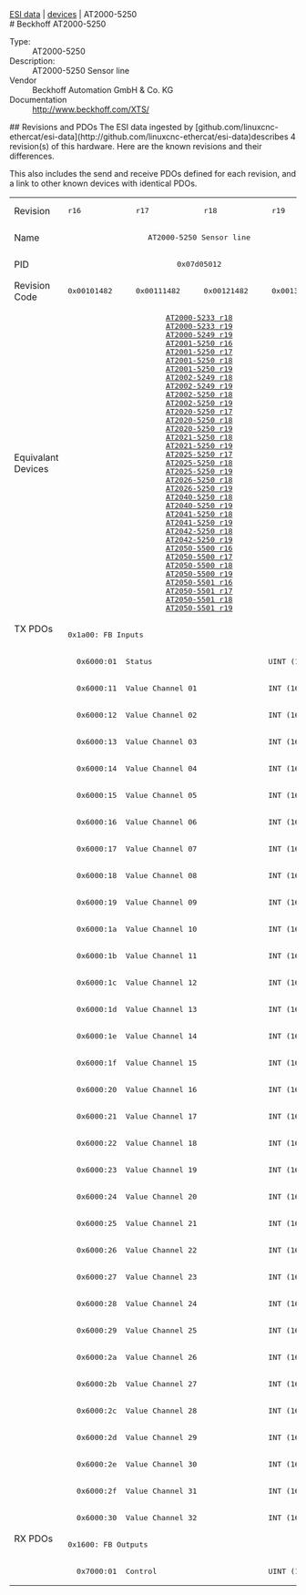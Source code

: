 <div class="nav"><a href="/esi-data">ESI data</a> | <a href="/esi-data/devices">devices</a> | AT2000-5250</div>
#  Beckhoff AT2000-5250

<dl>
  <dt>Type:</dt><dd>AT2000-5250</dd>
  <dt>Description:</dt><dd>AT2000-5250 Sensor line</dd>
  <dt>Vendor</dt><dd>Beckhoff Automation GmbH & Co. KG</dd>
  <dt>Documentation</dt><dd><a href="http://www.beckhoff.com/XTS/">http://www.beckhoff.com/XTS/</a></dd>
</dl>
## Revisions and PDOs
The ESI data ingested by [github.com/linuxcnc-ethercat/esi-data](http://github.com/linuxcnc-ethercat/esi-data)describes 4 revision(s) of this hardware.  Here are the known revisions and their differences.

This also includes the send and receive PDOs defined for each revision, and a link to other known devices with identical PDOs.

<table>
<tr >
<td class="first">Revision</td>
<td ><pre>r16</pre></td>
<td ><pre>r17</pre></td>
<td ><pre>r18</pre></td>
<td ><pre>r19</pre></td>
</tr>
<tr >
<td class="first">Name</td>
<td  colspan=4 align="center"><pre>AT2000-5250 Sensor line</pre></td>
</tr>
<tr >
<td class="first">PID</td>
<td  colspan=4 align="center"><pre>0x07d05012</pre></td>
</tr>
<tr >
<td class="first">Revision Code</td>
<td ><pre>0x00101482</pre></td>
<td ><pre>0x00111482</pre></td>
<td ><pre>0x00121482</pre></td>
<td ><pre>0x00131482</pre></td>
</tr>
<tr >
<td class="first">Equivalant Devices</td>
<td  colspan=4 align="center"><pre><a href="AT2000-5233">AT2000-5233 r18</a><br/><a href="AT2000-5233">AT2000-5233 r19</a><br/><a href="AT2000-5249">AT2000-5249 r19</a><br/><a href="AT2001-5250">AT2001-5250 r16</a><br/><a href="AT2001-5250">AT2001-5250 r17</a><br/><a href="AT2001-5250">AT2001-5250 r18</a><br/><a href="AT2001-5250">AT2001-5250 r19</a><br/><a href="AT2002-5249">AT2002-5249 r18</a><br/><a href="AT2002-5249">AT2002-5249 r19</a><br/><a href="AT2002-5250">AT2002-5250 r18</a><br/><a href="AT2002-5250">AT2002-5250 r19</a><br/><a href="AT2020-5250">AT2020-5250 r17</a><br/><a href="AT2020-5250">AT2020-5250 r18</a><br/><a href="AT2020-5250">AT2020-5250 r19</a><br/><a href="AT2021-5250">AT2021-5250 r18</a><br/><a href="AT2021-5250">AT2021-5250 r19</a><br/><a href="AT2025-5250">AT2025-5250 r17</a><br/><a href="AT2025-5250">AT2025-5250 r18</a><br/><a href="AT2025-5250">AT2025-5250 r19</a><br/><a href="AT2026-5250">AT2026-5250 r18</a><br/><a href="AT2026-5250">AT2026-5250 r19</a><br/><a href="AT2040-5250">AT2040-5250 r18</a><br/><a href="AT2040-5250">AT2040-5250 r19</a><br/><a href="AT2041-5250">AT2041-5250 r18</a><br/><a href="AT2041-5250">AT2041-5250 r19</a><br/><a href="AT2042-5250">AT2042-5250 r18</a><br/><a href="AT2042-5250">AT2042-5250 r19</a><br/><a href="AT2050-5500">AT2050-5500 r16</a><br/><a href="AT2050-5500">AT2050-5500 r17</a><br/><a href="AT2050-5500">AT2050-5500 r18</a><br/><a href="AT2050-5500">AT2050-5500 r19</a><br/><a href="AT2050-5501">AT2050-5501 r16</a><br/><a href="AT2050-5501">AT2050-5501 r17</a><br/><a href="AT2050-5501">AT2050-5501 r18</a><br/><a href="AT2050-5501">AT2050-5501 r19</a></pre></td>
</tr>
<tr class="txpdo pdosection">
<td class="first" rowspan=34 valign=top>TX PDOs</td>
<td colspan=4 align="left"><pre>0x1a00: FB Inputs</pre></td>
<td></td>
</tr>
<tr class="txpdo">
<td  colspan=4 align="left"><pre>  0x6000:01  Status                          UINT (16 bits)</pre></td>
</tr>
<tr class="txpdo">
<td  colspan=4 align="left"><pre>  0x6000:11  Value Channel 01                INT (16 bits)</pre></td>
</tr>
<tr class="txpdo">
<td  colspan=4 align="left"><pre>  0x6000:12  Value Channel 02                INT (16 bits)</pre></td>
</tr>
<tr class="txpdo">
<td  colspan=4 align="left"><pre>  0x6000:13  Value Channel 03                INT (16 bits)</pre></td>
</tr>
<tr class="txpdo">
<td  colspan=4 align="left"><pre>  0x6000:14  Value Channel 04                INT (16 bits)</pre></td>
</tr>
<tr class="txpdo">
<td  colspan=4 align="left"><pre>  0x6000:15  Value Channel 05                INT (16 bits)</pre></td>
</tr>
<tr class="txpdo">
<td  colspan=4 align="left"><pre>  0x6000:16  Value Channel 06                INT (16 bits)</pre></td>
</tr>
<tr class="txpdo">
<td  colspan=4 align="left"><pre>  0x6000:17  Value Channel 07                INT (16 bits)</pre></td>
</tr>
<tr class="txpdo">
<td  colspan=4 align="left"><pre>  0x6000:18  Value Channel 08                INT (16 bits)</pre></td>
</tr>
<tr class="txpdo">
<td  colspan=4 align="left"><pre>  0x6000:19  Value Channel 09                INT (16 bits)</pre></td>
</tr>
<tr class="txpdo">
<td  colspan=4 align="left"><pre>  0x6000:1a  Value Channel 10                INT (16 bits)</pre></td>
</tr>
<tr class="txpdo">
<td  colspan=4 align="left"><pre>  0x6000:1b  Value Channel 11                INT (16 bits)</pre></td>
</tr>
<tr class="txpdo">
<td  colspan=4 align="left"><pre>  0x6000:1c  Value Channel 12                INT (16 bits)</pre></td>
</tr>
<tr class="txpdo">
<td  colspan=4 align="left"><pre>  0x6000:1d  Value Channel 13                INT (16 bits)</pre></td>
</tr>
<tr class="txpdo">
<td  colspan=4 align="left"><pre>  0x6000:1e  Value Channel 14                INT (16 bits)</pre></td>
</tr>
<tr class="txpdo">
<td  colspan=4 align="left"><pre>  0x6000:1f  Value Channel 15                INT (16 bits)</pre></td>
</tr>
<tr class="txpdo">
<td  colspan=4 align="left"><pre>  0x6000:20  Value Channel 16                INT (16 bits)</pre></td>
</tr>
<tr class="txpdo">
<td  colspan=4 align="left"><pre>  0x6000:21  Value Channel 17                INT (16 bits)</pre></td>
</tr>
<tr class="txpdo">
<td  colspan=4 align="left"><pre>  0x6000:22  Value Channel 18                INT (16 bits)</pre></td>
</tr>
<tr class="txpdo">
<td  colspan=4 align="left"><pre>  0x6000:23  Value Channel 19                INT (16 bits)</pre></td>
</tr>
<tr class="txpdo">
<td  colspan=4 align="left"><pre>  0x6000:24  Value Channel 20                INT (16 bits)</pre></td>
</tr>
<tr class="txpdo">
<td  colspan=4 align="left"><pre>  0x6000:25  Value Channel 21                INT (16 bits)</pre></td>
</tr>
<tr class="txpdo">
<td  colspan=4 align="left"><pre>  0x6000:26  Value Channel 22                INT (16 bits)</pre></td>
</tr>
<tr class="txpdo">
<td  colspan=4 align="left"><pre>  0x6000:27  Value Channel 23                INT (16 bits)</pre></td>
</tr>
<tr class="txpdo">
<td  colspan=4 align="left"><pre>  0x6000:28  Value Channel 24                INT (16 bits)</pre></td>
</tr>
<tr class="txpdo">
<td  colspan=4 align="left"><pre>  0x6000:29  Value Channel 25                INT (16 bits)</pre></td>
</tr>
<tr class="txpdo">
<td  colspan=4 align="left"><pre>  0x6000:2a  Value Channel 26                INT (16 bits)</pre></td>
</tr>
<tr class="txpdo">
<td  colspan=4 align="left"><pre>  0x6000:2b  Value Channel 27                INT (16 bits)</pre></td>
</tr>
<tr class="txpdo">
<td  colspan=4 align="left"><pre>  0x6000:2c  Value Channel 28                INT (16 bits)</pre></td>
</tr>
<tr class="txpdo">
<td  colspan=4 align="left"><pre>  0x6000:2d  Value Channel 29                INT (16 bits)</pre></td>
</tr>
<tr class="txpdo">
<td  colspan=4 align="left"><pre>  0x6000:2e  Value Channel 30                INT (16 bits)</pre></td>
</tr>
<tr class="txpdo">
<td  colspan=4 align="left"><pre>  0x6000:2f  Value Channel 31                INT (16 bits)</pre></td>
</tr>
<tr class="txpdo">
<td  colspan=4 align="left"><pre>  0x6000:30  Value Channel 32                INT (16 bits)</pre></td>
</tr>
<tr class="rxpdo pdosection">
<td class="first" rowspan=2 valign=top>RX PDOs</td>
<td colspan=4 align="left"><pre>0x1600: FB Outputs</pre></td>
<td></td>
</tr>
<tr class="rxpdo">
<td  colspan=4 align="left"><pre>  0x7000:01  Control                         UINT (16 bits)</pre></td>
</tr>
</table>
